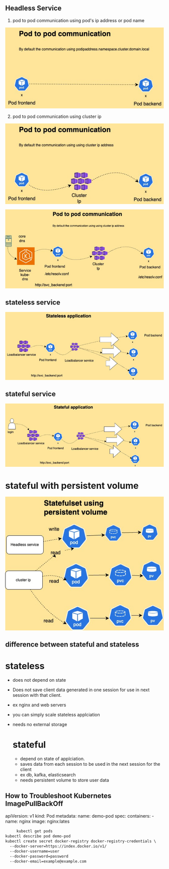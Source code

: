 ## Headless Service 

1. pod to pod communication using pod's ip address or pod name

![pod communication using ip](https://github.com/BlogMedium/Interview-Devops/blob/main/pod_communication.jpeg)

2. pod to pod communication using cluster ip
   
![pod communiation using service ip](https://github.com/BlogMedium/Interview-Devops/blob/main/serviceip.jpeg)

![pod communiation using service ip with dns ](https://github.com/BlogMedium/Interview-Devops/blob/main/dns.jpeg)

## stateless service


![stateless](https://github.com/BlogMedium/Interview-Devops/blob/main/stateless.jpeg)

## stateful service


![stateful](https://github.com/BlogMedium/Interview-Devops/blob/main/stateful.jpeg)

# stateful with persistent volume

![stateful_pv](https://github.com/BlogMedium/Interview-Devops/blob/main/statefil_pv.jpeg)

## difference between stateful and stateless

# stateless
* does not depend on state
* Does not save client data generated in one session for use in next session with that client.
* ex nginx and web servers
* you can simply scale stateless applciation
* needs no external storage

  # stateful
  
  * depend on state of applciation.
  * saves data from each session to be used in the next session for the client
  * ex db, kafka, elasticsearch
  * needs persistent volume to store user data

## How to Troubleshoot Kubernetes ImagePullBackOff

apiVersion: v1
kind: Pod
metadata:
  name: demo-pod
spec:
  containers:
    - name: nginx
      image: nginx:lates

``` kubectl apply -f pod.yaml
     kubectl get pods
kubectl describe pod demo-pod 
kubectl create secret docker-registry docker-registry-credentials \
  --docker-server=https://index.docker.io/v1/
  --docker-username=user
  --docker-password=password
  --docker-email=example@example.com

```





    




